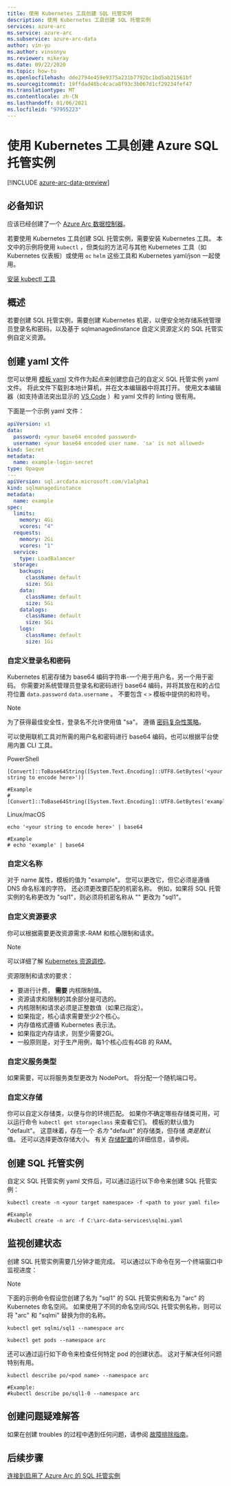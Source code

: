 ```yaml
---
title: 使用 Kubernetes 工具创建 SQL 托管实例
description: 使用 Kubernetes 工具创建 SQL 托管实例
services: azure-arc
ms.service: azure-arc
ms.subservice: azure-arc-data
author: vin-yu
ms.author: vinsonyu
ms.reviewer: mikeray
ms.date: 09/22/2020
ms.topic: how-to
ms.openlocfilehash: dde2794e459e9375a231b7792bc1bd5ab21561bf
ms.sourcegitcommit: 19ffdad48bc4caca8f93c3b067d1cf29234fef47
ms.translationtype: MT
ms.contentlocale: zh-CN
ms.lasthandoff: 01/06/2021
ms.locfileid: "97955223"
---
```

# <a name="create-azure-sql-managed-instance-using-kubernetes-tools"></a>使用 Kubernetes 工具创建 Azure SQL 托管实例

[!INCLUDE [azure-arc-data-preview](../../../includes/azure-arc-data-preview.md)]

## <a name="prerequisites"></a>必备知识

应该已经创建了一个 [Azure Arc 数据控制器](./create-data-controller.md)。

若要使用 Kubernetes 工具创建 SQL 托管实例，需要安装 Kubernetes 工具。  本文中的示例将使用 `kubectl` ，但类似的方法可与其他 Kubernetes 工具（如 Kubernetes 仪表板）或使用 `oc` `helm` 这些工具和 Kubernetes yaml/json 一起使用。

[安装 kubectl 工具](https://kubernetes.io/docs/tasks/tools/install-kubectl/)

## <a name="overview"></a>概述

若要创建 SQL 托管实例，需要创建 Kubernetes 机密，以便安全地存储系统管理员登录名和密码，以及基于 sqlmanagedinstance 自定义资源定义的 SQL 托管实例自定义资源。

## <a name="create-a-yaml-file"></a>创建 yaml 文件

您可以使用 [模板 yaml](https://raw.githubusercontent.com/microsoft/azure_arc/main/arc_data_services/deploy/yaml/sqlmi.yaml) 文件作为起点来创建您自己的自定义 SQL 托管实例 yaml 文件。  将此文件下载到本地计算机，并在文本编辑器中将其打开。  使用文本编辑器（如支持语法突出显示的 [VS Code](https://code.visualstudio.com/download) ）和 yaml 文件的 linting 很有用。

下面是一个示例 yaml 文件：

```yaml
apiVersion: v1
data:
  password: <your base64 encoded password>
  username: <your base64 encoded user name. 'sa' is not allowed>
kind: Secret
metadata:
  name: example-login-secret
type: Opaque
---
apiVersion: sql.arcdata.microsoft.com/v1alpha1
kind: sqlmanagedinstance
metadata:
  name: example
spec:
  limits:
    memory: 4Gi
    vcores: "4"
  requests:
    memory: 2Gi
    vcores: "1"
  service:
    type: LoadBalancer
  storage:
    backups:
      className: default
      size: 5Gi
    data:
      className: default
      size: 5Gi
    datalogs:
      className: default
      size: 5Gi
    logs:
      className: default
      size: 1Gi
```

### <a name="customizing-the-login-and-password"></a>自定义登录名和密码

Kubernetes 机密存储为 base64 编码字符串-一个用于用户名，另一个用于密码。  你需要对系统管理员登录名和密码进行 base64 编码，并将其放在和的占位符位置 `data.password` `data.username` 。  不要包含 `<` `>` 模板中提供的和符号。

> [!NOTE]
> 为了获得最佳安全性，登录名不允许使用值 "sa"。
> 遵循 [密码复杂性策略](/sql/relational-databases/security/password-policy#password-complexity)。

可以使用联机工具对所需的用户名和密码进行 base64 编码，也可以根据平台使用内置 CLI 工具。

PowerShell

```console
[Convert]::ToBase64String([System.Text.Encoding]::UTF8.GetBytes('<your string to encode here>'))

#Example
#[Convert]::ToBase64String([System.Text.Encoding]::UTF8.GetBytes('example'))

```

Linux/macOS

```console
echo '<your string to encode here>' | base64

#Example
# echo 'example' | base64
```

### <a name="customizing-the-name"></a>自定义名称

对于 name 属性，模板的值为 "example"。  您可以更改它，但它必须是遵循 DNS 命名标准的字符。  还必须更改要匹配的机密名称。  例如，如果将 SQL 托管实例的名称更改为 "sql1"，则必须将机密名称从 "" 更改为 "sql1"。

### <a name="customizing-the-resource-requirements"></a>自定义资源要求

你可以根据需要更改资源需求-RAM 和核心限制和请求。  

> [!NOTE]
> 可以详细了解 [Kubernetes 资源调控](https://kubernetes.io/docs/concepts/configuration/manage-resources-containers/#resource-units-in-kubernetes)。

资源限制和请求的要求：
- 要进行计费， **需要** 内核限制值。
- 资源请求和限制的其余部分是可选的。
- 内核限制和请求必须是正整数值（如果已指定）。
- 如果指定，核心请求需要至少2个核心。
- 内存值格式遵循 Kubernetes 表示法。  
- 如果指定内存请求，则至少需要2Gi。
- 一般原则是，对于生产用例，每1个核心应有4GB 的 RAM。

### <a name="customizing-service-type"></a>自定义服务类型

如果需要，可以将服务类型更改为 NodePort。  将分配一个随机端口号。

### <a name="customizing-storage"></a>自定义存储

你可以自定义存储类，以便与你的环境匹配。  如果你不确定哪些存储类可用，可以运行命令 `kubectl get storageclass` 来查看它们。  模板的默认值为 "default"。  这意味着，存在一个 _名为_ "default" 的存储类，但存储 _类是默认_ 值。  还可以选择更改存储大小。  有关 [存储配置](./storage-configuration.md)的详细信息，请参阅。

## <a name="creating-the-sql-managed-instance"></a>创建 SQL 托管实例

自定义 SQL 托管实例 yaml 文件后，可以通过运行以下命令来创建 SQL 托管实例：

```console
kubectl create -n <your target namespace> -f <path to your yaml file>

#Example
#kubectl create -n arc -f C:\arc-data-services\sqlmi.yaml
```


## <a name="monitoring-the-creation-status"></a>监视创建状态

创建 SQL 托管实例需要几分钟才能完成。 可以通过以下命令在另一个终端窗口中监视进度：

> [!NOTE]
>  下面的示例命令假设您创建了名为 "sql1" 的 SQL 托管实例和名为 "arc" 的 Kubernetes 命名空间。  如果使用了不同的命名空间/SQL 托管实例名称，则可以将 "arc" 和 "sqlmi" 替换为你的名称。

```console
kubectl get sqlmi/sql1 --namespace arc
```

```console
kubectl get pods --namespace arc
```

还可以通过运行如下命令来检查任何特定 pod 的创建状态。  这对于解决任何问题特别有用。

```console
kubectl describe po/<pod name> --namespace arc

#Example:
#kubectl describe po/sql1-0 --namespace arc
```

## <a name="troubleshooting-creation-problems"></a>创建问题疑难解答

如果在创建 troubles 的过程中遇到任何问题，请参阅 [故障排除指南](troubleshoot-guide.md)。

## <a name="next-steps"></a>后续步骤

[连接到启用了 Azure Arc 的 SQL 托管实例](connect-managed-instance.md)
